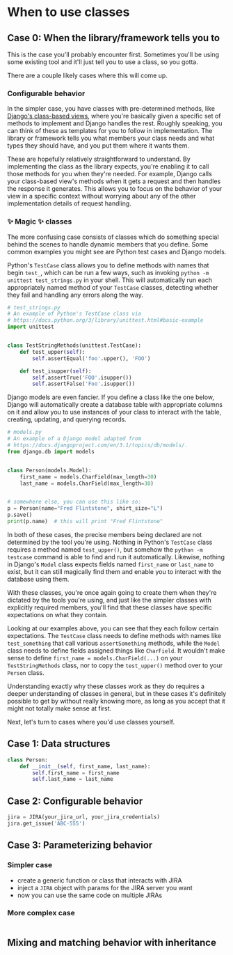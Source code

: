When to use classes
===================


Case 0: When the library/framework tells you to
-----------------------------------------------

This is the case you'll probably encounter first. Sometimes you'll be using some
existing tool and it'll just tell you to use a class, so you gotta.

There are a couple likely cases where this will come up.

### Configurable behavior

In the simpler case, you have classes with pre-determined methods, like
[Django's class-based
views](https://docs.djangoproject.com/en/3.0/topics/class-based-views/intro/#using-class-based-views),
where you're basically given a specific set of methods to implement and Django
handles the rest. Roughly speaking, you can think of these as templates for you
to follow in implementation. The library or framework tells you what members
your class needs and what types they should have, and you put them where it
wants them.

These are hopefully relatively straightforward to understand. By implementing
the class as the library expects, you're enabling it to call those methods for
you when they're needed. For example, Django calls your class-based view's
methods when it gets a request and then handles the response it generates. This
allows you to focus on the behavior of your view in a specific context without
worrying about any of the other implementation details of request handling.

### ✨ Magic ✨ classes

The more confusing case consists of classes which do something special behind
the scenes to handle dynamic members that you define. Some common examples you
might see are Python test cases and Django models.

Python's `TestCase` class allows you to define methods with names that begin
`test_`, which can be run a few ways, such as invoking `python -m unittest
test_strings.py` in your shell. This will automatically run each appropriately
named method of your `TestCase` classes, detecting whether they fail and
handling any errors along the way.

```python
# test_strings.py
# An example of Python's TestCase class via 
# https://docs.python.org/3/library/unittest.html#basic-example
import unittest


class TestStringMethods(unittest.TestCase):
    def test_upper(self):
        self.assertEqual('foo'.upper(), 'FOO')

    def test_isupper(self):
        self.assertTrue('FOO'.isupper())
        self.assertFalse('Foo'.isupper())
```

Django models are even fancier. If you define a class like the one below, Django
will automatically create a database table with appropriate columns on it and
allow you to use instances of your class to interact with the table, creating,
updating, and querying records.

```python
# models.py
# An example of a Django model adapted from
# https://docs.djangoproject.com/en/3.1/topics/db/models/.
from django.db import models


class Person(models.Model):
    first_name = models.CharField(max_length=30)
    last_name = models.CharField(max_length=30)


# somewhere else, you can use this like so:
p = Person(name="Fred Flintstone", shirt_size="L")
p.save()
print(p.name)  # this will print "Fred Flintstone"
```

In both of these cases, the precise members being declared are not determined by
the tool you're using. Nothing in Python's `TestCase` class requires a method
named `test_upper()`, but somehow the `python -m testcase` command is able to
find and run it automatically. Likewise, nothing in Django's `Model` class
expects fields named `first_name` or `last_name` to exist, but it can still
magically find them and enable you to interact with the database using them.

With these classes, you're once again going to create them when they're dictated
by the tools you're using, and just like the simpler classes with explicitly
required members, you'll find that these classes have specific expectations on
what they contain.

Looking at our examples above, you can see that they each follow certain
expectations. The `TestCase` class needs to define methods with names like
`test_something` that call various `assertSomething` methods, while the `Model`
class needs to define fields assigned things like `CharField`. It wouldn't make
sense to define `first_name = models.CharField(...)` on your `TestStringMethods`
class, nor to copy the `test_upper()` method over to your `Person` class.

Understanding exactly why these classes work as they do requires a deeper
understanding of classes in general, but in these cases it's definitely possible
to get by without really knowing more, as long as you accept that it might not
totally make sense at first.

Next, let's turn to cases where you'd use classes yourself.

Case 1: Data structures
-----------------------

```python
class Person:
    def __init__(self, first_name, last_name):
        self.first_name = first_name
        self.last_name = last_name
```

Case 2: Configurable behavior
-----------------------------

```python
jira = JIRA(your_jira_url, your_jira_credentials)
jira.get_issue('ABC-555')
```

Case 3: Parameterizing behavior
-------------------------------

### Simpler case

* create a generic function or class that interacts with JIRA
* inject a `JIRA` object with params for the JIRA server you want
* now you can use the same code on multiple JIRAs

### More complex case



```

```


Mixing and matching behavior with inheritance
---------------------------------------------
